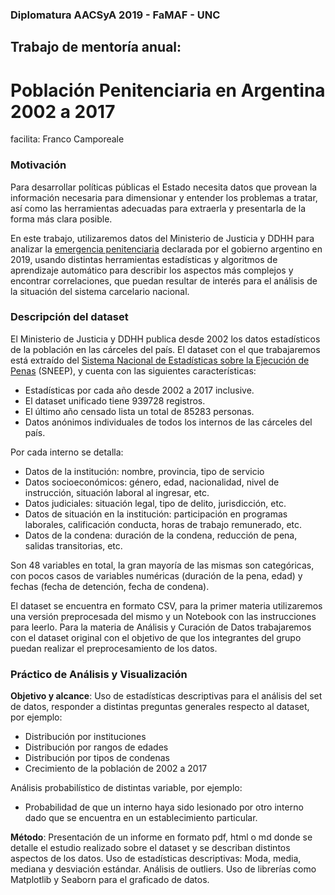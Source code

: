 ### Diplomatura AACSyA 2019 - FaMAF - UNC

## Trabajo de mentoría anual:
# Población Penitenciaria en Argentina 2002 a 2017

facilita: Franco Camporeale

### Motivación

Para desarrollar políticas públicas el Estado necesita datos que provean la información necesaria para dimensionar y entender los problemas a tratar, así como las herramientas adecuadas para extraerla y presentarla de la forma más clara posible.

En este trabajo, utilizaremos datos del Ministerio de Justicia y DDHH para analizar la [emergencia penitenciaria](http://aaip.gob.ar/normativa/nacional/resoluci%C3%B3n-184-2019-321392/texto) declarada por el gobierno argentino en 2019, usando distintas herramientas estadísticas y algoritmos de aprendizaje automático para describir los aspectos más complejos y encontrar correlaciones, que puedan resultar de interés para el análisis de la situación del sistema carcelario nacional.

### Descripción del dataset

El Ministerio de Justicia y DDHH publica desde 2002 los datos estadísticos de la población en las cárceles del país. El dataset con el que trabajaremos está extraído del [Sistema Nacional de Estadísticas sobre la Ejecución de Penas](https://datos.gob.ar/dataset/justicia-sistema-nacional-estadisticas-sobre-ejecucion-pena---sneep) (SNEEP), y cuenta con las siguientes características:

* Estadísticas por cada año desde 2002 a 2017 inclusive. 
* El dataset unificado tiene 939728 registros. 
* El último año censado lista un total de 85283 personas. 
* Datos anónimos individuales de todos los internos de las cárceles del país. 

Por cada interno se detalla: 

* Datos de la institución: nombre, provincia, tipo de servicio
* Datos socioeconómicos: género, edad, nacionalidad, nivel de instrucción, situación laboral al ingresar, etc.
* Datos judiciales: situación legal, tipo de delito, jurisdicción, etc.
* Datos de situación en la institución: participación en programas laborales, calificación conducta, horas de trabajo remunerado, etc.
* Datos de la condena: duración de la condena, reducción de pena, salidas transitorias, etc.

Son 48 variables en total, la gran mayoría de las mismas son categóricas, con pocos casos de variables numéricas (duración de la pena, edad) y fechas (fecha de detención, fecha de condena).

El dataset se encuentra en formato CSV, para la primer materia utilizaremos una versión preprocesada del mismo y un Notebook con las instrucciones para leerlo. Para la materia de Análisis y Curación de Datos trabajaremos con el dataset original con el objetivo de que los integrantes del grupo puedan realizar el preprocesamiento de los datos.

### Práctico de Análisis y Visualización

**Objetivo y alcance**: Uso de estadísticas descriptivas para el análisis del set de datos, responder a distintas preguntas generales respecto al dataset, por ejemplo:

* Distribución por instituciones
* Distribución por rangos de edades
* Distribución por tipos de condenas
* Crecimiento de la población de 2002 a 2017 

Análisis probabilístico de distintas variable, por ejemplo:

* Probabilidad de que un interno haya sido lesionado por otro interno dado que se encuentra en un establecimiento particular.

**Método**: Presentación de un informe en formato pdf, html o md donde se detalle el estudio realizado sobre el dataset y se describan distintos aspectos de los datos. Uso de estadísticas descriptivas: Moda, media, mediana y desviación estándar. Análisis de outliers. Uso de librerías como Matplotlib y Seaborn para el graficado de datos.